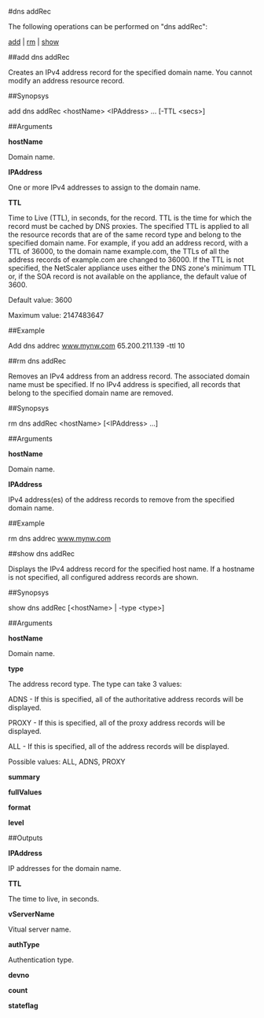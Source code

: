#dns addRec

The following operations can be performed on "dns addRec":


[add](#add-dns-addrec) | [rm](#rm-dns-addrec) | [show](#show-dns-addrec)

##add dns addRec

Creates an IPv4 address record for the specified domain name. You cannot modify an address resource record.


##Synopsys

add dns addRec &lt;hostName> &lt;IPAddress> ... [-TTL &lt;secs>]


##Arguments

<b>hostName</b>
Domain name.

<b>IPAddress</b>
One or more IPv4 addresses to assign to the domain name.

<b>TTL</b>
Time to Live (TTL), in seconds, for the record. TTL is the time for which the record must be cached by DNS proxies. The specified TTL is applied to all the resource records that are of the same record type and belong to the specified domain name. For example, if you add an address record, with a TTL of 36000, to the domain name example.com, the TTLs of all the address records of example.com are changed to 36000. If the TTL is not specified, the NetScaler appliance uses either the DNS zone's minimum TTL or, if the SOA record is not available on the appliance, the default value of 3600.
Default value: 3600
Maximum value: 2147483647



##Example

Add dns addrec www.mynw.com 65.200.211.139 -ttl 10

##rm dns addRec

Removes an IPv4 address from an address record. The associated domain name must be specified. If no IPv4 address is specified, all records that belong to the specified domain name are removed.


##Synopsys

rm dns addRec &lt;hostName> [&lt;IPAddress> ...]


##Arguments

<b>hostName</b>
Domain name.

<b>IPAddress</b>
IPv4 address(es) of the address records to remove from the specified domain name.



##Example

rm dns addrec www.mynw.com

##show dns addRec

Displays the IPv4 address record for the specified host name. If a hostname is not specified, all configured address records are shown.


##Synopsys

show dns addRec [&lt;hostName> | -type &lt;type>]


##Arguments

<b>hostName</b>
Domain name.

<b>type</b>
The address record type. The type can take 3 values:
ADNS -  If this is specified, all of the authoritative address records will be displayed.
PROXY - If this is specified, all of the proxy address records will be displayed.
ALL  -  If this is specified, all of the address records will be displayed.
Possible values: ALL, ADNS, PROXY

<b>summary</b>

<b>fullValues</b>

<b>format</b>

<b>level</b>



##Outputs

<b>IPAddress</b>
IP addresses for the domain name.

<b>TTL</b>
The time to live, in seconds.

<b>vServerName</b>
Vitual server name.

<b>authType</b>
Authentication type.

<b>devno</b>

<b>count</b>

<b>stateflag</b>



